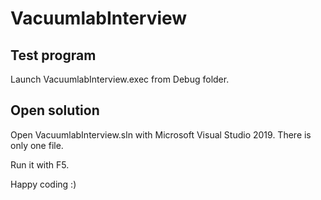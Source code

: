 # VacuumlabInterview

## Test program 

Launch VacuumlabInterview.exec from Debug folder.

## Open solution

Open VacuumlabInterview.sln with Microsoft Visual Studio 2019. There is only one file.

Run it with F5.

Happy coding :)
